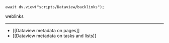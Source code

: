 ```dataviewjs
await dv.view("scripts/Dataview/backlinks");
```
weblinks 
___
- [[Dataview metadata on pages]]
- [[Dataview metadata on tasks and lists]]

